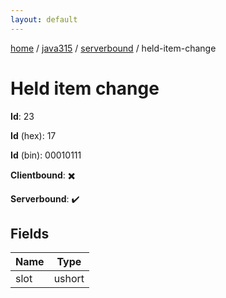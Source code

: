 ```yaml
---
layout: default
---
```


[home](/)  /  [java315](/protocol/java315)  /  [serverbound](/protocol/java315/serverbound)  /  held-item-change

# Held item change

**Id**: 23

**Id** (hex): 17

**Id** (bin): 00010111

**Clientbound**: ✖️

**Serverbound**: ✔️

## Fields

Name | Type
---|---
slot | ushort
